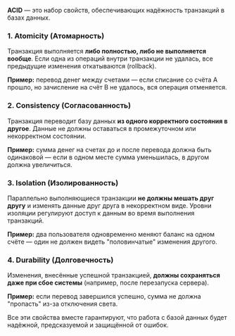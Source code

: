 **ACID** — это набор свойств, обеспечивающих надёжность транзакций в базах данных.

### **1. Atomicity (Атомарность)**

Транзакция выполняется **либо полностью, либо не выполняется вообще**. Если одна из операций внутри транзакции не удалась, все предыдущие изменения откатываются (rollback).

**Пример:** перевод денег между счетами — если списание со счёта A прошло, но зачисление на счёт B не удалось, вся операция отменяется.

### **2. Consistency (Согласованность)**

Транзакция переводит базу данных **из одного корректного состояния в другое**. Данные не должны оставаться в промежуточном или некорректном состоянии.

**Пример:** сумма денег на счетах до и после перевода должна быть одинаковой — если в одном месте сумма уменьшилась, в другом должна увеличиться.

### **3. Isolation (Изолированность)**

Параллельно выполняющиеся транзакции **не должны мешать друг другу** и изменять данные друг друга в некорректном виде. Уровни изоляции регулируют доступ к данным во время выполнения транзакций.

**Пример:** два пользователя одновременно меняют баланс на одном счёте — один не должен видеть "половинчатые" изменения другого.

### **4. Durability (Долговечность)**

Изменения, внесённые успешной транзакцией, **должны сохраняться даже при сбое системы** (например, после перезапуска сервера).

**Пример:** если перевод завершился успешно, сумма не должна "пропасть" из-за отключения света.

Все эти свойства вместе гарантируют, что работа с базой данных будет надёжной, предсказуемой и защищённой от ошибок.
